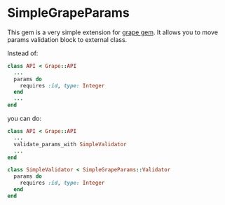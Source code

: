 # SimpleGrapeParams

This gem is a very simple extension for [grape gem](https://github.com/intridea/grape).
It allows you to move params validation block to external class.

Instead of:

```ruby
class API < Grape::API
  ...
  params do
    requires :id, type: Integer
  end
  ...
end
```

you can do:

```ruby
class API < Grape::API
  ...
  validate_params_with SimpleValidator
  ...
end

class SimpleValidator < SimpleGrapeParams::Validator
  params do
    requires :id, type: Integer
  end
end
```

